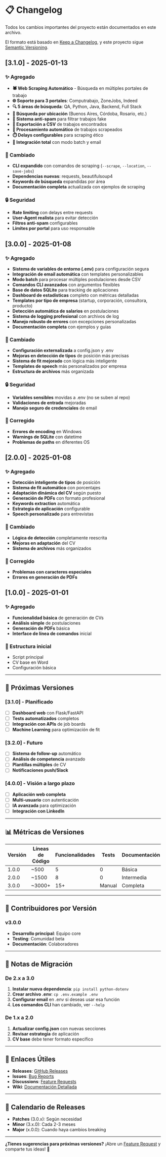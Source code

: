 # 📋 Changelog

Todos los cambios importantes del proyecto están documentados en este archivo.

El formato está basado en [Keep a Changelog](https://keepachangelog.com/en/1.0.0/),
y este proyecto sigue [Semantic Versioning](https://semver.org/spec/v2.0.0.html).

## [3.1.0] - 2025-01-13

### ✨ Agregado
- **🕷️ Web Scraping Automático** - Búsqueda en múltiples portales de trabajo
- **🌐 Soporte para 3 portales**: Computrabajo, ZoneJobs, Indeed
- **🔍 5 áreas de búsqueda**: QA, Python, Java, Backend, Full Stack
- **📍 Búsqueda por ubicación** (Buenos Aires, Córdoba, Rosario, etc.)
- **🧹 Sistema anti-spam** para filtrar trabajos fake
- **💾 Exportación a CSV** de trabajos encontrados
- **🤖 Procesamiento automático** de trabajos scrapeados
- **⏱️ Delays configurables** para scraping ético
- **🎯 Integración total** con modo batch y email

### 🔄 Cambiado
- **CLI expandido** con comandos de scraping (`--scrape`, `--location`, `--save-jobs`)
- **Dependencias nuevas**: requests, beautifulsoup4
- **Keywords de búsqueda** expandidas por área
- **Documentación completa** actualizada con ejemplos de scraping

### 🔒 Seguridad
- **Rate limiting** con delays entre requests
- **User-Agent realista** para evitar detección
- **Filtros anti-spam** configurables
- **Límites por portal** para uso responsable

## [3.0.0] - 2025-01-08

### ✨ Agregado
- **Sistema de variables de entorno (.env)** para configuración segura
- **Integración de email automática** con templates personalizables
- **Modo batch** para procesar múltiples postulaciones desde CSV
- **Comandos CLI avanzados** con argumentos flexibles
- **Base de datos SQLite** para tracking de aplicaciones
- **Dashboard de estadísticas** completo con métricas detalladas
- **Templates por tipo de empresa** (startup, corporación, consultora, producto)
- **Detección automática de salarios** en postulaciones
- **Sistema de logging profesional** con archivos de log
- **Manejo robusto de errores** con excepciones personalizadas
- **Documentación completa** con ejemplos y guías

### 🔄 Cambiado
- **Configuración externalizada** a config.json y .env
- **Mejoras en detección de tipos** de posición más precisas
- **Sistema de fit mejorado** con lógica más inteligente
- **Templates de speech** más personalizados por empresa
- **Estructura de archivos** más organizada

### 🔒 Seguridad
- **Variables sensibles** movidas a .env (no se suben al repo)
- **Validaciones de entrada** mejoradas
- **Manejo seguro de credenciales** de email

### 🐛 Corregido
- **Errores de encoding** en Windows
- **Warnings de SQLite** con datetime
- **Problemas de paths** en diferentes OS

## [2.0.0] - 2025-01-08

### ✨ Agregado
- **Detección inteligente de tipos** de posición
- **Sistema de fit automático** con porcentajes
- **Adaptación dinámica del CV** según puesto
- **Generación de PDFs** con formato profesional
- **Keywords extraction** automática
- **Estrategia de aplicación** configurable
- **Speech personalizado** para entrevistas

### 🔄 Cambiado
- **Lógica de detección** completamente reescrita
- **Mejoras en adaptación** del CV
- **Sistema de archivos** más organizados

### 🐛 Corregido
- **Problemas con caracteres especiales**
- **Errores en generación de PDFs**

## [1.0.0] - 2025-01-01

### ✨ Agregado
- **Funcionalidad básica** de generación de CVs
- **Análisis simple** de postulaciones
- **Generación de PDFs** básica
- **Interface de línea de comandos** inicial

### 📁 Estructura inicial
- Script principal
- CV base en Word
- Configuración básica

---

## 🔮 Próximas Versiones

### [3.1.0] - Planificado
- [ ] **Dashboard web** con Flask/FastAPI
- [ ] **Tests automatizados** completos
- [ ] **Integración con APIs** de job boards
- [ ] **Machine Learning** para optimización de fit

### [3.2.0] - Futuro
- [ ] **Sistema de follow-up** automático
- [ ] **Análisis de competencia** avanzado
- [ ] **Plantillas múltiples** de CV
- [ ] **Notificaciones push/Slack**

### [4.0.0] - Visión a largo plazo
- [ ] **Aplicación web completa**
- [ ] **Multi-usuario** con autenticación
- [ ] **IA avanzada** para optimización
- [ ] **Integración con LinkedIn**

---

## 📊 Métricas de Versiones

| Versión | Líneas de Código | Funcionalidades | Tests | Documentación |
|---------|-----------------|-----------------|--------|---------------|
| 1.0.0   | ~500           | 5              | 0      | Básica        |
| 2.0.0   | ~1500          | 8              | 0      | Intermedia    |
| 3.0.0   | ~3000+         | 15+            | Manual | Completa      |

---

## 🤝 Contribuidores por Versión

### v3.0.0
- **Desarrollo principal**: Equipo core
- **Testing**: Comunidad beta
- **Documentación**: Colaboradores

---

## 📜 Notas de Migración

### De 2.x a 3.0
1. **Instalar nueva dependencia**: `pip install python-dotenv`
2. **Crear archivo .env**: `cp .env.example .env`
3. **Configurar email** en .env si deseas usar esa función
4. **Los comandos CLI** han cambiado, ver `--help`

### De 1.x a 2.0
1. **Actualizar config.json** con nuevas secciones
2. **Revisar estrategia** de aplicación
3. **CV base** debe tener formato específico

---

## 🔗 Enlaces Útiles

- **Releases**: [GitHub Releases](../../releases)
- **Issues**: [Bug Reports](../../issues)
- **Discussions**: [Feature Requests](../../discussions)
- **Wiki**: [Documentación Detallada](../../wiki)

---

## 📅 Calendario de Releases

- **Patches** (3.0.x): Según necesidad
- **Minor** (3.x.0): Cada 2-3 meses
- **Major** (x.0.0): Cuando haya cambios breaking

---

**¿Tienes sugerencias para próximas versiones?** 
¡Abre un [Feature Request](../../discussions) y comparte tus ideas! 🚀
